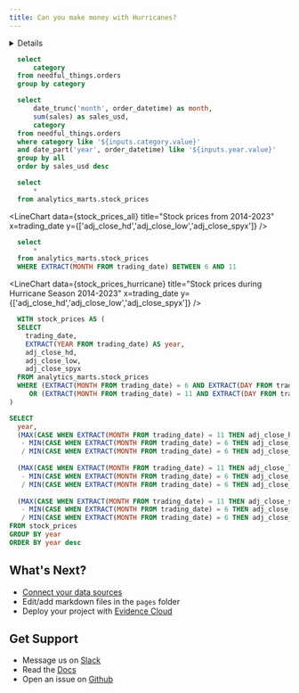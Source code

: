 ```yaml
---
title: Can you make money with Hurricanes?
---
```


<Details title='How to edit this page'>

  This page can be found in your project at `/pages/index.md`. Make a change to the markdown file and save it to see the change take effect in your browser.
</Details>

```sql categories
  select
      category
  from needful_things.orders
  group by category
```

<Dropdown data={categories} name=category value=category>
    <DropdownOption value="%" valueLabel="All Categories"/>
</Dropdown>

<Dropdown name=year>
    <DropdownOption value=% valueLabel="All Years"/>
    <DropdownOption value=2019/>
    <DropdownOption value=2020/>
    <DropdownOption value=2021/>
</Dropdown>

```sql orders_by_category
  select 
      date_trunc('month', order_datetime) as month,
      sum(sales) as sales_usd,
      category
  from needful_things.orders
  where category like '${inputs.category.value}'
  and date_part('year', order_datetime) like '${inputs.year.value}'
  group by all
  order by sales_usd desc
```

<BarChart
    data={orders_by_category}
    title="Sales by Month, {inputs.category.label}"
    x=month
    y=sales_usd
    series=category
/>

```sql stock_prices_all
  select
      *
  from analytics_marts.stock_prices
```

<LineChart
    data={stock_prices_all}
    title="Stock prices from 2014-2023"
    x=trading_date
    y={['adj_close_hd','adj_close_low','adj_close_spyx']} 
/>

```sql stock_prices_hurricane
  select
      *
  from analytics_marts.stock_prices
  WHERE EXTRACT(MONTH FROM trading_date) BETWEEN 6 AND 11
```

<LineChart
    data={stock_prices_hurricane}
    title="Stock prices during Hurricane Season 2014-2023"
    x=trading_date
    y={['adj_close_hd','adj_close_low','adj_close_spyx']} 
/>

```sql stock_prices_hurricane_annual_returns
  WITH stock_prices AS (
  SELECT 
    trading_date,
    EXTRACT(YEAR FROM trading_date) AS year,
    adj_close_hd,
    adj_close_low,
    adj_close_spyx
  FROM analytics_marts.stock_prices
  WHERE (EXTRACT(MONTH FROM trading_date) = 6 AND EXTRACT(DAY FROM trading_date) = 1)
     OR (EXTRACT(MONTH FROM trading_date) = 11 AND EXTRACT(DAY FROM trading_date) = 30)
)

SELECT 
  year,
  (MAX(CASE WHEN EXTRACT(MONTH FROM trading_date) = 11 THEN adj_close_hd END) 
   - MIN(CASE WHEN EXTRACT(MONTH FROM trading_date) = 6 THEN adj_close_hd END)) 
   / MIN(CASE WHEN EXTRACT(MONTH FROM trading_date) = 6 THEN adj_close_hd END) * 100 AS hd_percentage_change,
  
  (MAX(CASE WHEN EXTRACT(MONTH FROM trading_date) = 11 THEN adj_close_low END) 
   - MIN(CASE WHEN EXTRACT(MONTH FROM trading_date) = 6 THEN adj_close_low END)) 
   / MIN(CASE WHEN EXTRACT(MONTH FROM trading_date) = 6 THEN adj_close_low END) * 100  AS low_percentage_change,
  
  (MAX(CASE WHEN EXTRACT(MONTH FROM trading_date) = 11 THEN adj_close_spyx END) 
   - MIN(CASE WHEN EXTRACT(MONTH FROM trading_date) = 6 THEN adj_close_spyx END)) 
   / MIN(CASE WHEN EXTRACT(MONTH FROM trading_date) = 6 THEN adj_close_spyx END) * 100  AS spyx_percentage_change
FROM stock_prices
GROUP BY year
ORDER BY year desc
```
<DataTable data={stock_prices_hurricane_annual_returns}/>

## What's Next?
- [Connect your data sources](settings)
- Edit/add markdown files in the `pages` folder
- Deploy your project with [Evidence Cloud](https://evidence.dev/cloud)

## Get Support
- Message us on [Slack](https://slack.evidence.dev/)
- Read the [Docs](https://docs.evidence.dev/)
- Open an issue on [Github](https://github.com/evidence-dev/evidence)
